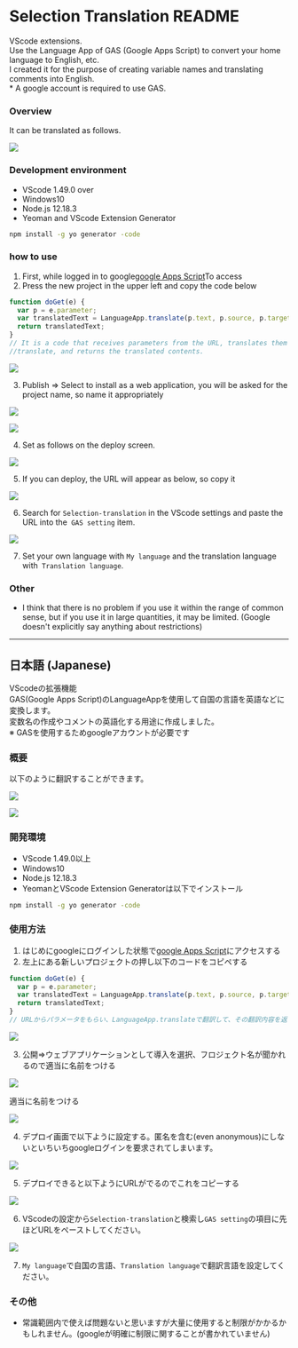 # Selection Translation README

VScode extensions.  
Use the Language App of GAS (Google Apps Script) to convert your home language to English, etc.  
I created it for the purpose of creating variable names and translating comments into English.  
\* A google account is required to use GAS.  


### Overview

It can be translated as follows.

![](README/overview1.gif)

### Development environment
* VScode 1.49.0 over
* Windows10
* Node.js 12.18.3
* Yeoman and VScode Extension Generator
```cmd
npm install -g yo generator -code
```

### how to use

1. First, while logged in to google[google Apps Script](https://script.google.com/home)To access
2. Press the new project in the upper left and copy the code below

```js
function doGet(e) {
  var p = e.parameter;
  var translatedText = LanguageApp.translate(p.text, p.source, p.target);
  return translatedText;
}
// It is a code that receives parameters from the URL, translates them with LanguageApp.
//translate, and returns the translated contents.
```

![](README/2020-10-04-16-34-12.png)

3. Publish => Select to install as a web application, you will be asked for the project name, so name it appropriately

![](README/2020-10-04-16-35-54.png)

![](README/2020-10-04-16-37-37.png)

4. Set as follows on the deploy screen.

![](README/2020-10-04-16-39-52.png)

5. If you can deploy, the URL will appear as below, so copy it

![](README/2020-10-04-16-44-52.png)

6. Search for `Selection-translation` in the VScode settings and paste the URL into the` GAS setting` item.

![](README/2020-10-04-16-54-31.png)

7. Set your own language with `My language` and the translation language with` Translation language`.

### Other
* I think that there is no problem if you use it within the range of common sense, but if you use it in large quantities, it may be limited. (Google doesn't explicitly say anything about restrictions)

-----------------------------------------------------------------------------------------------------------

## 日本語 (Japanese)

VScodeの拡張機能  
GAS(Google Apps Script)のLanguageAppを使用して自国の言語を英語などに変換します。  
変数名の作成やコメントの英語化する用途に作成しました。   
※ GASを使用するためgoogleアカウントが必要です

### 概要

以下のように翻訳することができます。

![](README/overview1.gif)

![](README/overview2.gif)


### 開発環境
* VScode 1.49.0以上
* Windows10
* Node.js 12.18.3
* YeomanとVScode Extension Generatorは以下でインストール
```cmd
npm install -g yo generator -code
```

### 使用方法

1. はじめにgoogleにログインした状態で[google Apps Script](https://script.google.com/home)にアクセスする
2. 左上にある新しいプロジェクトの押し以下のコードをコピペする
```js
function doGet(e) {
  var p = e.parameter;
  var translatedText = LanguageApp.translate(p.text, p.source, p.target);
  return translatedText;
}
// URLからパラメータをもらい、LanguageApp.translateで翻訳して、その翻訳内容を返すコードです
```
![](README/2020-10-04-16-34-12.png)

3. 公開=>ウェブアプリケーションとして導入を選択、フロジェクト名が聞かれるので適当に名前をつける

![](README/2020-10-04-16-35-54.png)

適当に名前をつける

![](README/2020-10-04-16-37-37.png)

4. デプロイ画面で以下ように設定する。匿名を含む(even anonymous)にしないといちいちgoogleログインを要求されてしまいます。

![](README/2020-10-04-16-39-52.png)

5. デプロイできると以下ようにURLがでるのでこれをコピーする

![](README/2020-10-04-16-44-52.png)

6. VScodeの設定から`Selection-translation`と検索し`GAS setting`の項目に先ほどURLをペーストしてください。

![](README/2020-10-04-16-54-31.png)

7. `My language`で自国の言語、`Translation language`で翻訳言語を設定してください。

### その他
* 常識範囲内で使えば問題ないと思いますが大量に使用すると制限がかかるかもしれません。(googleが明確に制限に関することが書かれていません)

